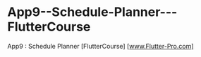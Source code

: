 # App9--Schedule-Planner---FlutterCourse
 App9 : Schedule Planner [FlutterCourse] [www.Flutter-Pro.com]
